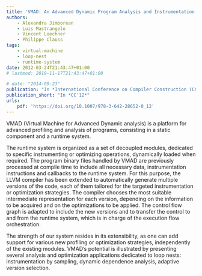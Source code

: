 ```yaml
---
title: 'VMAD: An Advanced Dynamic Program Analysis and Instrumentation Framework'
authors:
    - Alexandra Jimborean
    - Luis Mastrangelo
    - Vincent Loechner
    - Philippe Clauss
tags:
    - virtual-machine
    - loop-nest
    - runtime-system
date: 2012-03-24T21:43:47+01:00
# lastmod: 2019-11-17T21:43:47+01:00

# date: "2014-09-23"
publication: "In *International Conference on Compiler Construction (CC'12)*, Springer."
publication_short: "In *CC'12*"
urls:
    pdf: 'https://doi.org/10.1007/978-3-642-28652-0_12'
---
```


VMAD (Virtual Machine for Advanced Dynamic analysis) is a platform for advanced profiling and analysis of programs, consisting in a static component and a runtime system.

The runtime system is organized as a set of decoupled modules, dedicated to specific instrumenting or optimizing operations, dynamically loaded when required. The program binary files handled by VMAD are previously processed at compile time to include all necessary data, instrumentation instructions and callbacks to the runtime system. For this purpose, the LLVM compiler has been extended to automatically generate multiple versions of the code, each of them tailored for the targeted instrumentation or optimization strategies. The compiler chooses the most suitable intermediate representation for each version, depending on the information to be acquired and on the optimizations to be applied. The control flow graph is adapted to include the new versions and to transfer the control to and from the runtime system, which is in charge of the execution flow orchestration.

The strength of our system resides in its extensibility, as one can add support for various new profiling or optimization strategies, independently of the existing modules. VMAD’s potential is illustrated by presenting several analysis and optimization applications dedicated to loop nests: instrumentation by sampling, dynamic dependence analysis, adaptive version selection.
